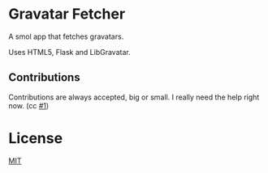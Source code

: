 # Gravatar Fetcher
A smol app that fetches gravatars. 

Uses HTML5, Flask and LibGravatar.

## Contributions
Contributions are always accepted, big or small. I really need the help right now. (cc [#1](https://github.com/ry0id/smol-gravatar-app/issues/1))

# License
[MIT](https://github.com/ry0id/smol-gravatar-app/blob/master/LICENSE)
